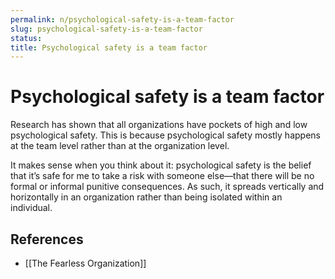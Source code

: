 ```yaml
---
permalink: n/psychological-safety-is-a-team-factor
slug: psychological-safety-is-a-team-factor
status: 
title: Psychological safety is a team factor
---
```

# Psychological safety is a team factor

Research has shown that all organizations have pockets of high and low psychological safety. This is because psychological safety mostly happens at the team level rather than at the organization level.

It makes sense when you think about it: psychological safety is the belief that it’s safe for me to take a risk with someone else—that there will be no formal or informal punitive consequences. As such, it spreads vertically and horizontally in an organization rather than being isolated within an individual.

## References

- [[The Fearless Organization]]
